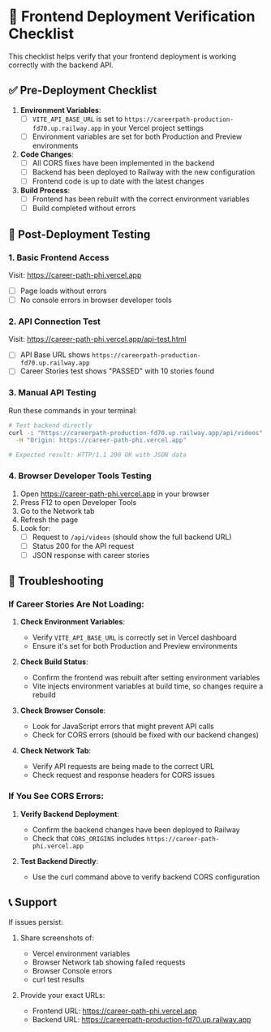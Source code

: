 # 🚀 Frontend Deployment Verification Checklist

This checklist helps verify that your frontend deployment is working correctly with the backend API.

## ✅ Pre-Deployment Checklist

1. **Environment Variables**:
   - [ ] `VITE_API_BASE_URL` is set to `https://careerpath-production-fd70.up.railway.app` in your Vercel project settings
   - [ ] Environment variables are set for both Production and Preview environments

2. **Code Changes**:
   - [ ] All CORS fixes have been implemented in the backend
   - [ ] Backend has been deployed to Railway with the new configuration
   - [ ] Frontend code is up to date with the latest changes

3. **Build Process**:
   - [ ] Frontend has been rebuilt with the correct environment variables
   - [ ] Build completed without errors

## 🧪 Post-Deployment Testing

### 1. Basic Frontend Access
Visit: https://career-path-phi.vercel.app
- [ ] Page loads without errors
- [ ] No console errors in browser developer tools

### 2. API Connection Test
Visit: https://career-path-phi.vercel.app/api-test.html
- [ ] API Base URL shows `https://careerpath-production-fd70.up.railway.app`
- [ ] Career Stories test shows "PASSED" with 10 stories found

### 3. Manual API Testing
Run these commands in your terminal:

```bash
# Test backend directly
curl -i "https://careerpath-production-fd70.up.railway.app/api/videos" \
  -H "Origin: https://career-path-phi.vercel.app"

# Expected result: HTTP/1.1 200 OK with JSON data
```

### 4. Browser Developer Tools Testing
1. Open https://career-path-phi.vercel.app in your browser
2. Press F12 to open Developer Tools
3. Go to the Network tab
4. Refresh the page
5. Look for:
   - [ ] Request to `/api/videos` (should show the full backend URL)
   - [ ] Status 200 for the API request
   - [ ] JSON response with career stories

## 🚨 Troubleshooting

### If Career Stories Are Not Loading:

1. **Check Environment Variables**:
   - Verify `VITE_API_BASE_URL` is correctly set in Vercel dashboard
   - Ensure it's set for both Production and Preview environments

2. **Check Build Status**:
   - Confirm the frontend was rebuilt after setting environment variables
   - Vite injects environment variables at build time, so changes require a rebuild

3. **Check Browser Console**:
   - Look for JavaScript errors that might prevent API calls
   - Check for CORS errors (should be fixed with our backend changes)

4. **Check Network Tab**:
   - Verify API requests are being made to the correct URL
   - Check request and response headers for CORS issues

### If You See CORS Errors:

1. **Verify Backend Deployment**:
   - Confirm the backend changes have been deployed to Railway
   - Check that `CORS_ORIGINS` includes `https://career-path-phi.vercel.app`

2. **Test Backend Directly**:
   - Use the curl command above to verify backend CORS configuration

## 📞 Support

If issues persist:

1. Share screenshots of:
   - Vercel environment variables
   - Browser Network tab showing failed requests
   - Browser Console errors
   - curl test results

2. Provide your exact URLs:
   - Frontend URL: https://career-path-phi.vercel.app
   - Backend URL: https://careerpath-production-fd70.up.railway.app